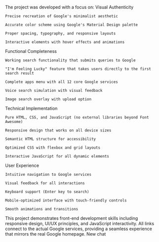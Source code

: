 The project was developed with a focus on:
Visual Authenticity

    Precise recreation of Google's minimalist aesthetic

    Accurate color scheme using Google's Material Design palette

    Proper spacing, typography, and responsive layouts

    Interactive elements with hover effects and animations

Functional Completeness

    Working search functionality that submits queries to Google

    "I'm Feeling Lucky" feature that takes users directly to the first search result

    Complete apps menu with all 12 core Google services

    Voice search simulation with visual feedback

    Image search overlay with upload option

Technical Implementation

    Pure HTML, CSS, and JavaScript (no external libraries beyond Font Awesome)

    Responsive design that works on all device sizes

    Semantic HTML structure for accessibility

    Optimized CSS with flexbox and grid layouts

    Interactive JavaScript for all dynamic elements

User Experience

    Intuitive navigation to Google services

    Visual feedback for all interactions

    Keyboard support (Enter key to search)

    Mobile-optimized interface with touch-friendly controls

    Smooth animations and transitions

This project demonstrates front-end development skills including responsive design, UI/UX principles, and JavaScript interactivity. All links connect to the actual Google services, providing a seamless experience that mirrors the real Google homepage.
New chat
